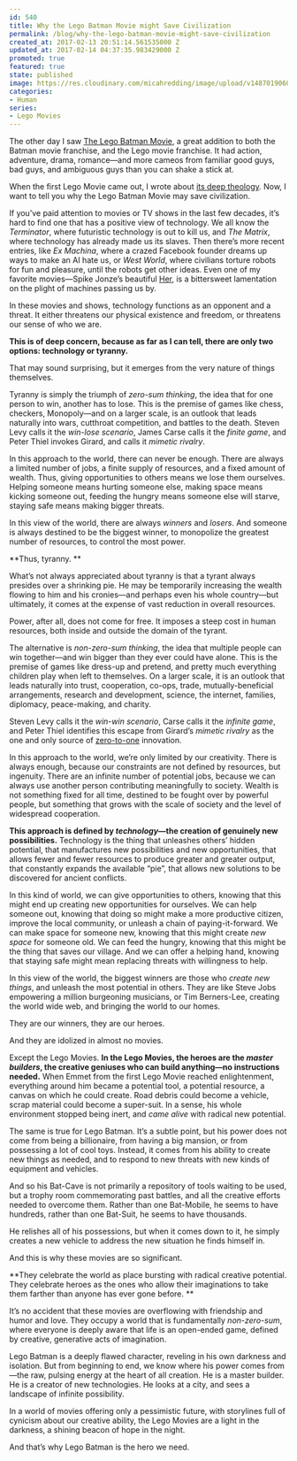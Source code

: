 ```yaml
---
id: 540
title: Why the Lego Batman Movie might Save Civilization
permalink: /blog/why-the-lego-batman-movie-might-save-civilization
created_at: 2017-02-13 20:51:14.561535000 Z
updated_at: 2017-02-14 04:37:35.983429000 Z
promoted: true
featured: true
state: published
image: https://res.cloudinary.com/micahredding/image/upload/v1487019060/e17duqv4avlyd08gklhh.jpg
categories:
- Human
series:
- Lego Movies
---
```

The other day I saw [The Lego Batman Movie](https://www.youtube.com/watch?v=LZSQTVdF3QM), a great addition to both the Batman movie franchise, and the Lego movie franchise. It had action, adventure, drama, romance—and more cameos from familiar good guys, bad guys, and ambiguous guys than you can shake a stick at.

When the first Lego Movie came out, I wrote about [its deep theology](http://micahredding.com/blog/2014/05/27/theology-lego-movie). Now, I want to tell you why the Lego Batman Movie may save civilization.

If you’ve paid attention to movies or TV shows in the last few decades, it’s hard to find one that has a positive view of technology. We all know the *Terminator*, where futuristic technology is out to kill us, and *The Matrix*, where technology has already made us its slaves. Then there’s more recent entries, like *Ex Machina*, where a crazed Facebook founder dreams up ways to make an AI hate us, or *West World*, where civilians torture robots for fun and pleasure, until the robots get other ideas. Even one of my favorite movies—Spike Jonze’s beautiful [Her](https://www.youtube.com/watch?v=WzV6mXIOVl4), is a bittersweet lamentation on the plight of machines passing us by.

In these movies and shows, technology functions as an opponent and a threat. It either threatens our physical existence and freedom, or threatens our sense of who we are.

**This is of deep concern, because as far as I can tell, there are only two options: technology or tyranny.**

That may sound surprising, but it emerges from the very nature of things themselves. 

Tyranny is simply the triumph of *zero-sum thinking*, the idea that for one person to win, another has to lose. This is the premise of games like chess, checkers, Monopoly—and on a larger scale, is an outlook that leads naturally into wars, cutthroat competition, and battles to the death. Steven Levy calls it the *win-lose scenario*, James Carse calls it the *finite game*, and Peter Thiel invokes Girard, and calls it *mimetic rivalry*.

In this approach to the world, there can never be enough. There are always a limited number of jobs, a finite supply of resources, and a fixed amount of wealth. Thus, giving opportunities to others means we lose them ourselves. Helping someone means hurting someone else, making space means kicking someone out, feeding the hungry means someone else will starve, staying safe means making bigger threats.

In this view of the world, there are always *winners* and *losers*. And someone is always destined to be the biggest winner, to monopolize the greatest number of resources, to control the most power.

**Thus, tyranny. **

What’s not always appreciated about tyranny is that a tyrant always presides over a shrinking pie. He may be temporarily increasing the wealth flowing to him and his cronies—and perhaps even his whole country—but ultimately, it comes at the expense of vast reduction in overall resources. 

Power, after all, does not come for free. It imposes a steep cost in human resources, both inside and outside the domain of the tyrant.

The alternative is *non-zero-sum thinking*, the idea that multiple people can win together—and win bigger than they ever could have alone. This is the premise of games like dress-up and pretend, and pretty much everything children play when left to themselves. On a larger scale, it is an outlook that leads naturally into trust, cooperation, co-ops, trade, mutually-beneficial arrangements, research and development, science, the internet, families, diplomacy, peace-making, and charity.

Steven Levy calls it the *win-win scenario*, Carse calls it the *infinite game*, and Peter Thiel identifies this escape from Girard’s *mimetic rivalry* as the one and only source of [zero-to-one](http://amzn.to/2l0jZPi) innovation.

In this approach to the world, we’re only limited by our creativity. There is always enough, because our constraints are not defined by resources, but ingenuity. There are an infinite number of potential jobs, because we can always use another person contributing meaningfully to society. Wealth is not something fixed for all time, destined to be fought over by powerful people, but something that grows with the scale of society and the level of widespread cooperation.

**This approach is defined by *technology*—the creation of genuinely new possibilities.** Technology is the thing that unleashes others’ hidden potential, that manufactures new possibilities and new opportunities, that allows fewer and fewer resources to produce greater and greater output, that constantly expands the available “pie”, that allows new solutions to be discovered for ancient conflicts.

In this kind of world, we can give opportunities to others, knowing that this might end up creating new opportunities for ourselves. We can help someone out, knowing that doing so might make a more productive citizen, improve the local community, or unleash a chain of paying-it-forward. We can make space for someone new, knowing that this might create *new space* for someone old. We can feed the hungry, knowing that this might be the thing that saves our village. And we can offer a helping hand, knowing that staying safe might mean replacing threats with willingness to help.

In this view of the world, the biggest winners are those who *create new things*, and unleash the most potential in others. They are like Steve Jobs empowering a million burgeoning musicians, or Tim Berners-Lee, creating the world wide web, and bringing the world to our homes. 

They are our winners, they are our heroes. 

And they are idolized in almost no movies. 

Except the Lego Movies. **In the Lego Movies, the heroes are the *master builders*, the creative geniuses who can build anything—no instructions needed.** When Emmet from the first Lego Movie reached enlightenment, everything around him became a potential tool, a potential resource, a canvas on which he could create. Road debris could become a vehicle, scrap material could become a super-suit. In a sense, his whole environment stopped being inert, and *came alive* with radical new potential.

The same is true for Lego Batman. It’s a subtle point, but his power does not come from being a billionaire, from having a big mansion, or from possessing a lot of cool toys. Instead, it comes from his ability to create new things as needed, and to respond to new threats with new kinds of equipment and vehicles. 

And so his Bat-Cave is not primarily a repository of tools waiting to be used, but a trophy room commemorating past battles, and all the creative efforts needed to overcome them. Rather than one Bat-Mobile, he seems to have hundreds, rather than one Bat-Suit, he seems to have thousands. 

He relishes all of his possessions, but when it comes down to it, he simply creates a new vehicle to address the new situation he finds himself in. 

And this is why these movies are so significant. 

**They celebrate the world as place bursting with radical creative potential. They celebrate heroes as the ones who allow their imaginations to take them farther than anyone has ever gone before. **

It’s no accident that these movies are overflowing with friendship and humor and love. They occupy a world that is fundamentally *non-zero-sum*, where everyone is deeply aware that life is an open-ended game, defined by creative, generative acts of imagination.

Lego Batman is a deeply flawed character, reveling in his own darkness and isolation. But from beginning to end, we know where his power comes from—the raw, pulsing energy at the heart of all creation. He is a master builder. He is a creator of new technologies. He looks at a city, and sees a landscape of infinite possibility.

In a world of movies offering only a pessimistic future, with storylines full of cynicism about our creative ability, the Lego Movies are a light in the darkness, a shining beacon of hope in the night.

And that’s why Lego Batman is the hero we need.
